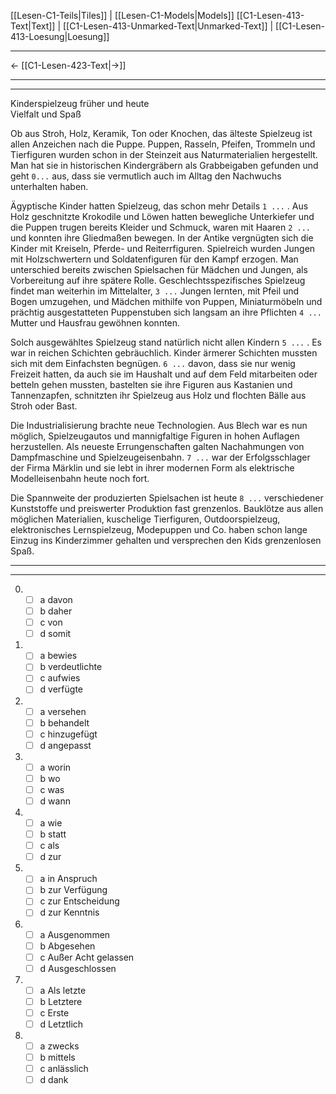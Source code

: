 [[Lesen-C1-Teils|Tiles]] | [[Lesen-C1-Models|Models]]
[[C1-Lesen-413-Text|Text]] | [[C1-Lesen-413-Unmarked-Text|Unmarked-Text]] | [[C1-Lesen-413-Loesung|Loesung]]

---

← [[C1-Lesen-423-Text|→]]

---
---

Kinderspielzeug früher und heute  
Vielfalt und Spaß

Ob aus Stroh, Holz, Keramik, Ton oder Knochen, das älteste Spielzeug ist allen Anzeichen nach die Puppe. Puppen, Rasseln, Pfeifen, Trommeln und Tierfiguren wurden schon in der Steinzeit aus Naturmaterialien hergestellt. Man hat sie in historischen Kindergräbern als Grabbeigaben gefunden und geht `0...` aus, dass sie vermutlich auch im Alltag den Nachwuchs unterhalten haben.

Ägyptische Kinder hatten Spielzeug, das schon mehr Details `1 ...` . Aus Holz geschnitzte Krokodile und Löwen hatten bewegliche Unterkiefer und die Puppen trugen bereits Kleider und Schmuck, waren mit Haaren `2 ...` und konnten ihre Gliedmaßen bewegen. In der Antike vergnügten sich die Kinder mit Kreiseln, Pferde- und Reiterrfiguren. Spielreich wurden Jungen mit Holzschwertern und Soldatenfiguren für den Kampf erzogen. Man unterschied bereits zwischen Spielsachen für Mädchen und Jungen, als Vorbereitung auf ihre spätere Rolle. Geschlechtsspezifisches Spielzeug findet man weiterhin im Mittelalter, `3 ...` Jungen lernten, mit Pfeil und Bogen umzugehen, und Mädchen mithilfe von Puppen, Miniaturmöbeln und prächtig ausgestatteten Puppenstuben sich langsam an ihre Pflichten `4 ...` Mutter und Hausfrau gewöhnen konnten.

Solch ausgewähltes Spielzeug stand natürlich nicht allen Kindern `5 ...` . Es war in reichen Schichten gebräuchlich. Kinder ärmerer Schichten mussten sich mit dem Einfachsten begnügen. `6 ...` davon, dass sie nur wenig Freizeit hatten, da auch sie im Haushalt und auf dem Feld mitarbeiten oder betteln gehen mussten, bastelten sie ihre Figuren aus Kastanien und Tannenzapfen, schnitzten ihr Spielzeug aus Holz und flochten Bälle aus Stroh oder Bast.

Die Industrialisierung brachte neue Technologien. Aus Blech war es nun möglich, Spielzeugautos und mannigfaltige Figuren in hohen Auflagen herzustellen. Als neueste Errungenschaften galten Nachahmungen von Dampfmaschine und Spielzeugeisenbahn. `7 ...` war der Erfolgsschlager der Firma Märklin und sie lebt in ihrer modernen Form als elektrische Modelleisenbahn heute noch fort.

Die Spannweite der produzierten Spielsachen ist heute `8 ...` verschiedener Kunststoffe und preiswerter Produktion fast grenzenlos. Bauklötze aus allen möglichen Materialien, kuschelige Tierfiguren, Outdoorspielzeug, elektronisches Lernspielzeug, Modepuppen und Co. haben schon lange Einzug ins Kinderzimmer gehalten und versprechen den Kids grenzenlosen Spaß.

---
---

0.  - [ ] a davon
    - [ ] b daher
    - [ ] c von
    - [ ] d somit

1.  - [ ] a bewies
    - [ ] b verdeutlichte
    - [ ] c aufwies
    - [ ] d verfügte

2.  - [ ] a versehen
    - [ ] b behandelt
    - [ ] c hinzugefügt
    - [ ] d angepasst

3.  - [ ] a worin
    - [ ] b wo
    - [ ] c was
    - [ ] d wann

4.  - [ ] a wie
    - [ ] b statt
    - [ ] c als
    - [ ] d zur

5.  - [ ] a in Anspruch
    - [ ] b zur Verfügung
    - [ ] c zur Entscheidung
    - [ ] d zur Kenntnis

6.  - [ ] a Ausgenommen
    - [ ] b Abgesehen
    - [ ] c Außer Acht gelassen
    - [ ] d Ausgeschlossen

7.  - [ ] a Als letzte
    - [ ] b Letztere
    - [ ] c Erste
    - [ ] d Letztlich

8.  - [ ] a zwecks
    - [ ] b mittels
    - [ ] c anlässlich
    - [ ] d dank

